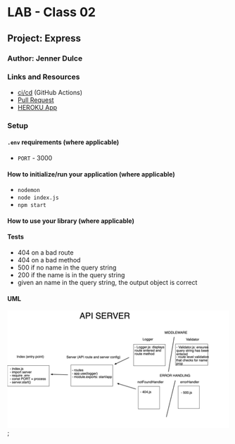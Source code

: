 # LAB - Class 02

## Project: Express

### Author: Jenner Dulce

### Links and Resources

- [ci/cd](https://github.com/jennerdulce/basic-express-server/actions) (GitHub Actions)
- [Pull Request](https://github.com/jennerdulce/basic-express-server/pull/1)
- [HEROKU App](https://jennerdulce-basic-express-serv.herokuapp.com/)

### Setup

#### `.env` requirements (where applicable)

- `PORT` - 3000

#### How to initialize/run your application (where applicable)

- `nodemon`
- `node index.js`
- `npm start`

#### How to use your library (where applicable)

#### Tests

- 404 on a bad route
- 404 on a bad method
- 500 if no name in the query string
- 200 if the name is in the query string
- given an name in the query string, the output object is correct

#### UML

![UML Example](./UML.png);
